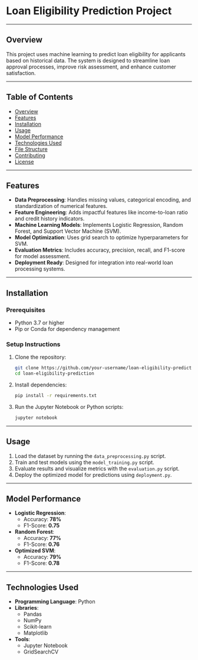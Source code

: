 # **Loan Eligibility Prediction Project**

---

## **Overview**
This project uses machine learning to predict loan eligibility for applicants based on historical data. The system is designed to streamline loan approval processes, improve risk assessment, and enhance customer satisfaction.

---

## **Table of Contents**
- [Overview](#overview)
- [Features](#features)
- [Installation](#installation)
- [Usage](#usage)
- [Model Performance](#model-performance)
- [Technologies Used](#technologies-used)
- [File Structure](#file-structure)
- [Contributing](#contributing)
- [License](#license)

---

## **Features**
- **Data Preprocessing**: Handles missing values, categorical encoding, and standardization of numerical features.
- **Feature Engineering**: Adds impactful features like income-to-loan ratio and credit history indicators.
- **Machine Learning Models**: Implements Logistic Regression, Random Forest, and Support Vector Machine (SVM).
- **Model Optimization**: Uses grid search to optimize hyperparameters for SVM.
- **Evaluation Metrics**: Includes accuracy, precision, recall, and F1-score for model assessment.
- **Deployment Ready**: Designed for integration into real-world loan processing systems.

---

## **Installation**
### **Prerequisites**
- Python 3.7 or higher
- Pip or Conda for dependency management

### **Setup Instructions**
1. Clone the repository:
   ```bash
   git clone https://github.com/your-username/loan-eligibility-prediction.git
   cd loan-eligibility-prediction
   ```
2. Install dependencies:
   ```bash
   pip install -r requirements.txt
   ```
3. Run the Jupyter Notebook or Python scripts:
   ```bash
   jupyter notebook
   ```

---

## **Usage**
1. Load the dataset by running the `data_preprocessing.py` script.
2. Train and test models using the `model_training.py` script.
3. Evaluate results and visualize metrics with the `evaluation.py` script.
4. Deploy the optimized model for predictions using `deployment.py`.

---

## **Model Performance**
- **Logistic Regression**:
  - Accuracy: **78%**
  - F1-Score: **0.75**
- **Random Forest**:
  - Accuracy: **77%**
  - F1-Score: **0.76**
- **Optimized SVM**:
  - Accuracy: **79%**
  - F1-Score: **0.78**

---

## **Technologies Used**
- **Programming Language**: Python
- **Libraries**: 
  - Pandas
  - NumPy
  - Scikit-learn
  - Matplotlib
- **Tools**:
  - Jupyter Notebook
  - GridSearchCV
